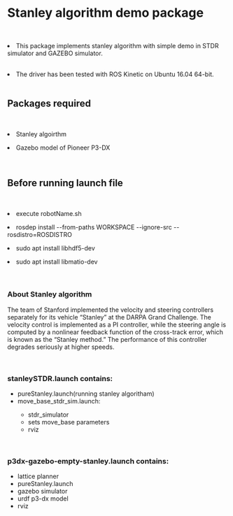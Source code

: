 <h1>Stanley algorithm demo package</h1>
<br>
<p><li>This package implements stanley algorithm with simple demo in STDR simulator and GAZEBO simulator.</li>
<br>
<p><li>The driver has been tested with ROS Kinetic on Ubuntu 16.04 64-bit.</li>
<br>
<h2>Packages required</h2>
<br>
<p a href="https://github.com/br5555/stanley"><li a href="https://github.com/allenh1/p2os">Stanley algoirthm</li></p>
<p a href="https://github.com/allenh1/p2os"><li>Gazebo model of Pioneer P3-DX</li></p>
<br>
<h2>Before running launch file</h2>
<br>
<p><li>execute robotName.sh</li>
<p><li>rosdep install --from-paths WORKSPACE --ignore-src --rosdistro=ROSDISTRO</li>
<p><li>sudo apt install libhdf5-dev</li>
<p><li>sudo apt install libmatio-dev
</li>
<br>
<br>
<h3>About Stanley algorithm</h3>
<p>The team of Stanford  implemented the velocity and steering controllers
separately for its vehicle “Stanley” at the DARPA Grand Challenge. The velocity
control is implemented as a PI controller, while the steering angle is computed by a
nonlinear feedback function of the cross-track error, which is known as the “Stanley
method.” The performance of this controller degrades seriously at higher speeds.</p>
<br>
<h3>stanleySTDR.launch contains:</h3>

  <ul>
  <li>pureStanley.launch(running stanley algoritham)</li>
  <li >move_base_stdr_sim.launch: </li>
    <ul>
        <li>stdr_simulator </li>
         <li>sets move_base parameters </li>
          <li>rviz </li>
    </ul>
  </ul>
<br>
<h3>p3dx-gazebo-empty-stanley.launch contains:</h3>

  <ul>
  <li>lattice planner</li>
  <li>pureStanley.launch</li>
  <li>gazebo simulator</li>
  <li>urdf p3-dx model</li>
  <li>rviz</li>
  </ul>

 


